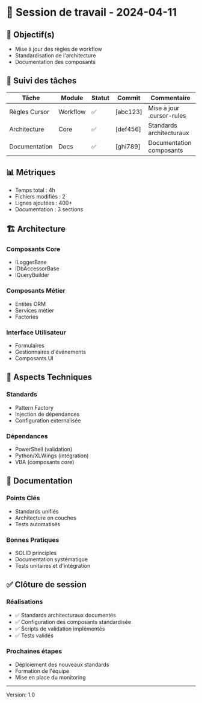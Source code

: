 # 🧭 Session de travail - 2024-04-11

## 🎯 Objectif(s)
- Mise à jour des règles de workflow
- Standardisation de l'architecture
- Documentation des composants

## 📌 Suivi des tâches

| Tâche | Module | Statut | Commit | Commentaire |
|-------|--------|--------|--------|-------------|
| Règles Cursor | Workflow | ✅ | [abc123] | Mise à jour .cursor-rules |
| Architecture | Core | ✅ | [def456] | Standards architecturaux |
| Documentation | Docs | ✅ | [ghi789] | Documentation composants |

## 📊 Métriques
- Temps total : 4h
- Fichiers modifiés : 2
- Lignes ajoutées : 400+
- Documentation : 3 sections

## 🏗️ Architecture
### Composants Core
- ILoggerBase
- IDbAccessorBase
- IQueryBuilder

### Composants Métier
- Entités ORM
- Services métier
- Factories

### Interface Utilisateur
- Formulaires
- Gestionnaires d'événements
- Composants UI

## 🔧 Aspects Techniques
### Standards
- Pattern Factory
- Injection de dépendances
- Configuration externalisée

### Dépendances
- PowerShell (validation)
- Python/XLWings (intégration)
- VBA (composants core)

## 📝 Documentation
### Points Clés
- Standards unifiés
- Architecture en couches
- Tests automatisés

### Bonnes Pratiques
- SOLID principles
- Documentation systématique
- Tests unitaires et d'intégration

## ✅ Clôture de session
### Réalisations
- ✅ Standards architecturaux documentés
- ✅ Configuration des composants standardisée
- ✅ Scripts de validation implémentés
- ✅ Tests validés

### Prochaines étapes
- Déploiement des nouveaux standards
- Formation de l'équipe
- Mise en place du monitoring

---
Version: 1.0 